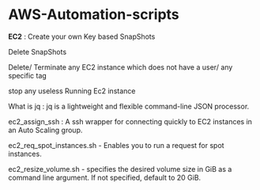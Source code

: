 # AWS-Automation-scripts

**EC2** :
Create your own Key based SnapShots

Delete SnapShots

Delete/ Terminate any EC2 instance which does not have a user/ any specific tag

stop any useless Running Ec2 instance

What is jq : jq is a lightweight and flexible command-line JSON processor.

ec2_assign_ssh : A ssh wrapper for connecting quickly to EC2 instances in an Auto Scaling group.

ec2_req_spot_instances.sh - Enables you to run a request for spot instances.

ec2_resize_volume.sh - specifies the desired volume size in GiB as a command line argument. If not specified, default to 20 GiB.
